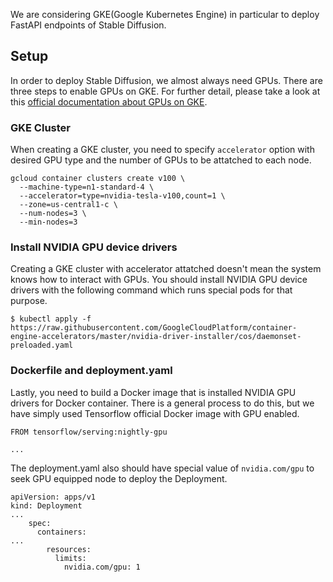 We are considering GKE(Google Kubernetes Engine) in particular to deploy FastAPI endpoints of Stable Diffusion.

## Setup

In order to deploy Stable Diffusion, we almost always need GPUs. There are three steps to enable GPUs on GKE. For further detail, please take a look at this [official documentation about GPUs on GKE](https://cloud.google.com/kubernetes-engine/docs/how-to/gpus).

### GKE Cluster

When creating a GKE cluster, you need to specify `accelerator` option with desired GPU type and the number of GPUs to be attatched to each node.

```
gcloud container clusters create v100 \
  --machine-type=n1-standard-4 \
  --accelerator=type=nvidia-tesla-v100,count=1 \
  --zone=us-central1-c \
  --num-nodes=3 \ 
  --min-nodes=3
```

### Install NVIDIA GPU device drivers

Creating a GKE cluster with accelerator attatched doesn't mean the system knows how to interact with GPUs. You should install NVIDIA GPU device drivers with the following command which runs special pods for that purpose.

```
$ kubectl apply -f https://raw.githubusercontent.com/GoogleCloudPlatform/container-engine-accelerators/master/nvidia-driver-installer/cos/daemonset-preloaded.yaml
```

### Dockerfile and deployment.yaml

Lastly, you need to build a Docker image that is installed NVIDIA GPU drivers for Docker container. There is a general process to do this, but we have simply used Tensorflow official Docker image with GPU enabled.

```
FROM tensorflow/serving:nightly-gpu

...
```

The deployment.yaml also should have special value of `nvidia.com/gpu` to seek GPU equipped node to deploy the Deployment.

```
apiVersion: apps/v1
kind: Deployment
...
    spec:
      containers:
...
        resources:
          limits:
            nvidia.com/gpu: 1
```
